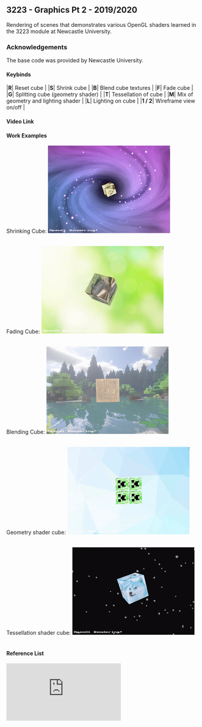 ## 3223 - Graphics Pt 2 - 2019/2020

Rendering of scenes that demonstrates various OpenGL shaders learned in the 3223 module at Newcastle University.


### Acknowledgements
The base code was provided by Newcastle University.


#### Keybinds
|**R**| Reset cube |
|**S**| Shrink cube |
|**B**| Blend cube textures |
|**F**| Fade cube |
|**G**| Splitting cube (geometry shader) |
|**T**| Tessellation of cube |
|**M**| Mix of geometry and lighting shader |
|**L**| Lighting on cube |
|**1 / 2**| Wireframe view on/off |


#### Video Link

#### Work Examples

Shrinking Cube:
![shrink](https://github.com/Akeilee/3223-Graphics-2/blob/main/shrinkCube.gif) <br /><br />

Fading Cube:
![fade](https://github.com/Akeilee/3223-Graphics-2/blob/main/fadeCube.gif) <br /><br />

Blending Cube:
![blend](https://github.com/Akeilee/3223-Graphics-2/blob/main/blendCube.gif) <br /><br />

Geometry shader cube:
![geom](https://github.com/Akeilee/3223-Graphics-2/blob/main/geomCube.gif) <br /><br />

Tessellation shader cube:
![tess](https://github.com/Akeilee/3223-Graphics-2/blob/main/tessCube.gif) <br /><br />





#### Reference List
![Reference](https://github.com/Akeilee/3223-Graphics-2/blob/main/Reference%20List.txt) <br /><br />